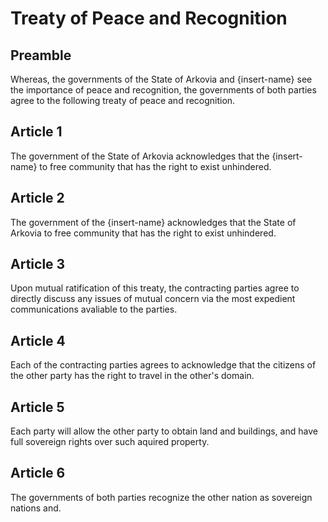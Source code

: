 # Treaty of Peace and Recognition

## Preamble
Whereas, the governments of the State of Arkovia and {insert-name} see the importance of peace and recognition, the governments of both parties agree to the following treaty of peace and recognition.

## Article 1
The government of the State of Arkovia acknowledges that the {insert-name} to free community that has the right to exist unhindered.

## Article 2
The government of the {insert-name} acknowledges that the State of Arkovia to free community that has the right to exist unhindered.

## Article 3
Upon mutual ratification of this treaty, the contracting parties agree to directly discuss any issues of mutual concern via the most expedient communications avaliable to the parties.

## Article 4
Each of the contracting parties agrees to acknowledge that the citizens of the other party has the right to travel in the other's domain.

## Article 5
Each party will allow the other party to obtain land and buildings, and have full sovereign rights over such aquired property.

## Article 6
The governments of both parties recognize the other nation as sovereign nations and.
